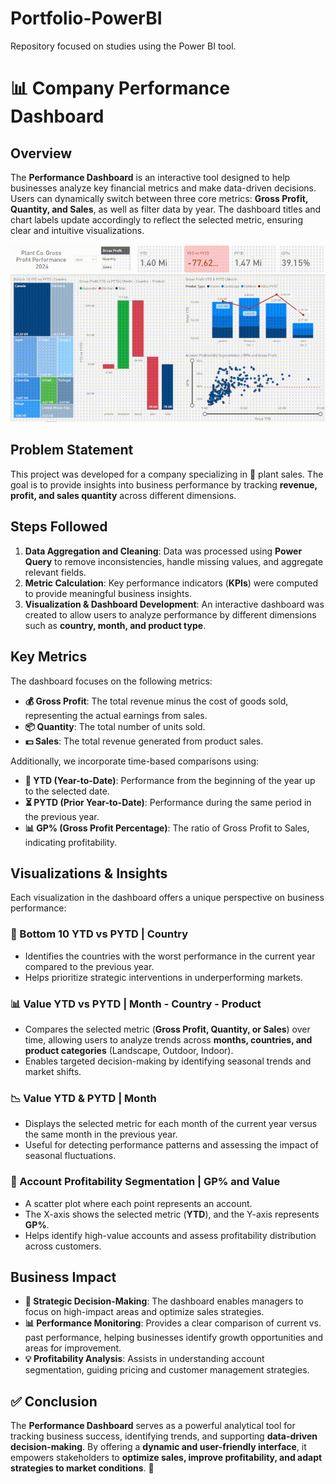 # Portfolio-PowerBI
Repository focused on studies using the Power BI tool.

# 📊 Company Performance Dashboard

## Overview

The **Performance Dashboard** is an interactive tool designed to help businesses analyze key financial metrics and make data-driven decisions. Users can dynamically switch between three core metrics: **Gross Profit, Quantity, and Sales**, as well as filter data by year. The dashboard titles and chart labels update accordingly to reflect the selected metric, ensuring clear and intuitive visualizations.

![Demonstração](https://github.com/nicowirtzbiki/Portfolio-PowerBI/raw/main/Performance%20Dashboard/performance-dashboard-video.gif)

## Problem Statement

This project was developed for a company specializing in 🌿 plant sales. The goal is to provide insights into business performance by tracking **revenue, profit, and sales quantity** across different dimensions.

## Steps Followed

1. **Data Aggregation and Cleaning**: Data was processed using **Power Query** to remove inconsistencies, handle missing values, and aggregate relevant fields.
2. **Metric Calculation**: Key performance indicators (**KPIs**) were computed to provide meaningful business insights.
3. **Visualization & Dashboard Development**: An interactive dashboard was created to allow users to analyze performance by different dimensions such as **country, month, and product type**.

## Key Metrics

The dashboard focuses on the following metrics:

- **💰 Gross Profit**: The total revenue minus the cost of goods sold, representing the actual earnings from sales.
- **📦 Quantity**: The total number of units sold.
- **💵 Sales**: The total revenue generated from product sales.

Additionally, we incorporate time-based comparisons using:

- **📅 YTD (Year-to-Date)**: Performance from the beginning of the year up to the selected date.
- **⏳ PYTD (Prior Year-to-Date)**: Performance during the same period in the previous year.
- **📊 GP% (Gross Profit Percentage)**: The ratio of Gross Profit to Sales, indicating profitability.

## Visualizations & Insights

Each visualization in the dashboard offers a unique perspective on business performance:

### **🚨 Bottom 10 YTD vs PYTD | Country**

- Identifies the countries with the worst performance in the current year compared to the previous year.
- Helps prioritize strategic interventions in underperforming markets.

### **📊 Value YTD vs PYTD | Month - Country - Product**

- Compares the selected metric (**Gross Profit, Quantity, or Sales**) over time, allowing users to analyze trends across **months, countries, and product categories** (Landscape, Outdoor, Indoor).
- Enables targeted decision-making by identifying seasonal trends and market shifts.

### **📉 Value YTD & PYTD | Month**

- Displays the selected metric for each month of the current year versus the same month in the previous year.
- Useful for detecting performance patterns and assessing the impact of seasonal fluctuations.

### **📌 Account Profitability Segmentation | GP% and Value**

- A scatter plot where each point represents an account.
- The X-axis shows the selected metric (**YTD**), and the Y-axis represents **GP%**.
- Helps identify high-value accounts and assess profitability distribution across customers.

## Business Impact

- **🎯 Strategic Decision-Making**: The dashboard enables managers to focus on high-impact areas and optimize sales strategies.
- **📊 Performance Monitoring**: Provides a clear comparison of current vs. past performance, helping businesses identify growth opportunities and areas for improvement.
- **💡 Profitability Analysis**: Assists in understanding account segmentation, guiding pricing and customer management strategies.

## ✅ Conclusion

The **Performance Dashboard** serves as a powerful analytical tool for tracking business success, identifying trends, and supporting **data-driven decision-making**. By offering a **dynamic and user-friendly interface**, it empowers stakeholders to **optimize sales, improve profitability, and adapt strategies to market conditions**. 🚀
